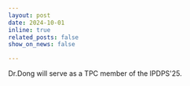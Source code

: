 ```yaml
---
layout: post
date: 2024-10-01
inline: true
related_posts: false
show_on_news: false

---
```


Dr.Dong will serve as a TPC member of the IPDPS'25.
